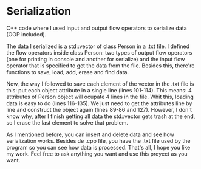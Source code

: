# Serialization
C++ code where I used input and output flow operators to serialize data (OOP included).

The data I serialized is a std::vector of class Person in a .txt file. I defined the flow operators inside class Person: two types of output flow operators (one for printing in console and another for serialize) and the input flow operator that is specified to get the data from the file. Besides this, there're functions to save, load, add, erase and find data.

Now, the way I followed to save each element of the vector in the .txt file is this: put each object attribute in a single line (lines 101-114). This means: 4 attributes of Person object will ocupate 4 lines in the file.
Whit this, loading data is easy to do (lines 116-135). We just need to get the attributes line by line and construct the object again (lines 89-86 and 127). However, I don't know why, after I finish getting all data the std::vector gets trash at the end, so I erase the last element to solve that problem.

As I mentioned before, you can insert and delete data and see how serialization works. Besides de .cpp file, you have the .txt file used by the program so you can see how data is processed. That's all, I hope you like my work. Feel free to ask anything you want and use this proyect as you want.
